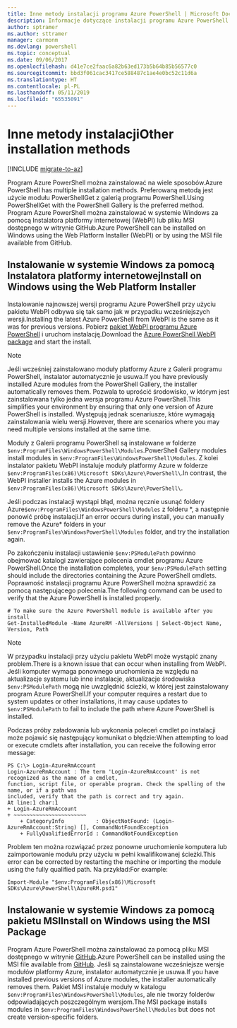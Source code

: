 ```yaml
---
title: Inne metody instalacji programu Azure PowerShell | Microsoft Docs
description: Informacje dotyczące instalacji programu Azure PowerShell za pomocą pakietu MSI lub Instalatora platformy sieci Web.
author: sptramer
ms.author: sttramer
manager: carmonm
ms.devlang: powershell
ms.topic: conceptual
ms.date: 09/06/2017
ms.openlocfilehash: d41e7ce2faac6a82b63ed173b5b64b85b56577c0
ms.sourcegitcommit: bbd3f061cac3417ce588487c1ae4e0bc52c11d6a
ms.translationtype: HT
ms.contentlocale: pl-PL
ms.lasthandoff: 05/11/2019
ms.locfileid: "65535091"
---
```

# <a name="other-installation-methods"></a><span data-ttu-id="e0c7d-103">Inne metody instalacji</span><span class="sxs-lookup"><span data-stu-id="e0c7d-103">Other installation methods</span></span>

[!INCLUDE [migrate-to-az](../includes/migrate-to-az.md)]

<span data-ttu-id="e0c7d-104">Program Azure PowerShell można zainstalować na wiele sposobów.</span><span class="sxs-lookup"><span data-stu-id="e0c7d-104">Azure PowerShell has multiple installation methods.</span></span> <span data-ttu-id="e0c7d-105">Preferowaną metodą jest użycie modułu PowerShellGet z galerią programu PowerShell.</span><span class="sxs-lookup"><span data-stu-id="e0c7d-105">Using PowerShellGet with the PowerShell Gallery is the preferred method.</span></span> <span data-ttu-id="e0c7d-106">Program Azure PowerShell można zainstalować w systemie Windows za pomocą Instalatora platformy internetowej (WebPI) lub pliku MSI dostępnego w witrynie GitHub.</span><span class="sxs-lookup"><span data-stu-id="e0c7d-106">Azure PowerShell can be installed on Windows using the Web Platform Installer (WebPI) or by using the MSI file available from GitHub.</span></span>

## <a name="install-on-windows-using-the-web-platform-installer"></a><span data-ttu-id="e0c7d-107">Instalowanie w systemie Windows za pomocą Instalatora platformy internetowej</span><span class="sxs-lookup"><span data-stu-id="e0c7d-107">Install on Windows using the Web Platform Installer</span></span>

<span data-ttu-id="e0c7d-108">Instalowanie najnowszej wersji programu Azure PowerShell przy użyciu pakietu WebPI odbywa się tak samo jak w przypadku wcześniejszych wersji.</span><span class="sxs-lookup"><span data-stu-id="e0c7d-108">Installing the latest Azure PowerShell from WebPI is the same as it was for previous versions.</span></span>
<span data-ttu-id="e0c7d-109">Pobierz [pakiet WebPI programu Azure PowerShell](http://aka.ms/webpi-azps) i uruchom instalację.</span><span class="sxs-lookup"><span data-stu-id="e0c7d-109">Download the [Azure PowerShell WebPI package](http://aka.ms/webpi-azps) and start the install.</span></span>

> [!NOTE]
> <span data-ttu-id="e0c7d-110">Jeśli wcześniej zainstalowano moduły platformy Azure z Galerii programu PowerShell, instalator automatycznie je usuwa.</span><span class="sxs-lookup"><span data-stu-id="e0c7d-110">If you have previously installed Azure modules from the PowerShell Gallery, the installer automatically removes them.</span></span> <span data-ttu-id="e0c7d-111">Pozwala to uprościć środowisko, w którym jest zainstalowana tylko jedna wersja programu Azure PowerShell.</span><span class="sxs-lookup"><span data-stu-id="e0c7d-111">This simplifies your environment by ensuring that only one version of Azure PowerShell is installed.</span></span> <span data-ttu-id="e0c7d-112">Występują jednak scenariusze, które wymagają zainstalowania wielu wersji.</span><span class="sxs-lookup"><span data-stu-id="e0c7d-112">However, there are scenarios where you may need multiple versions installed at the same time.</span></span>
>
> <span data-ttu-id="e0c7d-113">Moduły z Galerii programu PowerShell są instalowane w folderze `$env:ProgramFiles\WindowsPowerShell\Modules`.</span><span class="sxs-lookup"><span data-stu-id="e0c7d-113">PowerShell Gallery modules install modules in `$env:ProgramFiles\WindowsPowerShell\Modules`.</span></span> <span data-ttu-id="e0c7d-114">Z kolei instalator pakietu WebPI instaluje moduły platformy Azure w folderze `$env:ProgramFiles(x86)\Microsoft SDKs\Azure\PowerShell\`.</span><span class="sxs-lookup"><span data-stu-id="e0c7d-114">In contrast, the WebPI installer installs the Azure modules in `$env:ProgramFiles(x86)\Microsoft SDKs\Azure\PowerShell\`.</span></span>
>
> <span data-ttu-id="e0c7d-115">Jeśli podczas instalacji wystąpi błąd, można ręcznie usunąć foldery Azure`$env:ProgramFiles\WindowsPowerShell\Modules` z folderu \*, a następnie ponowić próbę instalacji.</span><span class="sxs-lookup"><span data-stu-id="e0c7d-115">If an error occurs during install, you can manually remove the Azure\* folders in your `$env:ProgramFiles\WindowsPowerShell\Modules` folder, and try the installation again.</span></span>

<span data-ttu-id="e0c7d-116">Po zakończeniu instalacji ustawienie `$env:PSModulePath` powinno obejmować katalogi zawierające polecenia cmdlet programu Azure PowerShell.</span><span class="sxs-lookup"><span data-stu-id="e0c7d-116">Once the installation completes, your `$env:PSModulePath` setting should include the directories containing the Azure PowerShell cmdlets.</span></span> <span data-ttu-id="e0c7d-117">Poprawność instalacji programu Azure PowerShell można sprawdzić za pomocą następującego polecenia.</span><span class="sxs-lookup"><span data-stu-id="e0c7d-117">The following command can be used to verify that the Azure PowerShell is installed properly.</span></span>

```powershell-interactive
# To make sure the Azure PowerShell module is available after you install
Get-InstalledModule -Name AzureRM -AllVersions | Select-Object Name, Version, Path
```

> [!NOTE]
> <span data-ttu-id="e0c7d-118">W przypadku instalacji przy użyciu pakietu WebPI może wystąpić znany problem.</span><span class="sxs-lookup"><span data-stu-id="e0c7d-118">There is a known issue that can occur when installing from WebPI.</span></span> <span data-ttu-id="e0c7d-119">Jeśli komputer wymaga ponownego uruchomienia ze względu na aktualizacje systemu lub inne instalacje, aktualizacje środowiska `$env:PSModulePath` mogą nie uwzględnić ścieżki, w której jest zainstalowany program Azure PowerShell.</span><span class="sxs-lookup"><span data-stu-id="e0c7d-119">If your computer requires a restart due to system updates or other installations, it may cause updates to `$env:PSModulePath` to fail to include the path where Azure PowerShell is installed.</span></span>

<span data-ttu-id="e0c7d-120">Podczas próby załadowania lub wykonania poleceń cmdlet po instalacji może pojawić się następujący komunikat o błędzie:</span><span class="sxs-lookup"><span data-stu-id="e0c7d-120">When attempting to load or execute cmdlets after installation, you can receive the following error message:</span></span>

```output
PS C:\> Login-AzureRmAccount
Login-AzureRmAccount : The term 'Login-AzureRmAccount' is not recognized as the name of a cmdlet,
function, script file, or operable program. Check the spelling of the name, or if a path was
included, verify that the path is correct and try again.
At line:1 char:1
+ Login-AzureRmAccount
+ ~~~~~~~~~~~~~~~~~~~~~~~
    + CategoryInfo          : ObjectNotFound: (Login-AzureRmAccount:String) [], CommandNotFoundException
    + FullyQualifiedErrorId : CommandNotFoundException
```

<span data-ttu-id="e0c7d-121">Problem ten można rozwiązać przez ponowne uruchomienie komputera lub zaimportowanie modułu przy użyciu w pełni kwalifikowanej ścieżki.</span><span class="sxs-lookup"><span data-stu-id="e0c7d-121">This error can be corrected by restarting the machine or importing the module using the fully qualified path.</span></span> <span data-ttu-id="e0c7d-122">Na przykład:</span><span class="sxs-lookup"><span data-stu-id="e0c7d-122">For example:</span></span>

```powershell-interactive
Import-Module "$env:ProgramFiles(x86)\Microsoft SDKs\Azure\PowerShell\AzureRM.psd1"
```

## <a name="install-on-windows-using-the-msi-package"></a><span data-ttu-id="e0c7d-123">Instalowanie w systemie Windows za pomocą pakietu MSI</span><span class="sxs-lookup"><span data-stu-id="e0c7d-123">Install on Windows using the MSI Package</span></span>

<span data-ttu-id="e0c7d-124">Program Azure PowerShell można zainstalować za pomocą pliku MSI dostępnego w witrynie [GitHub](https://github.com/Azure/azure-powershell/releases/latest).</span><span class="sxs-lookup"><span data-stu-id="e0c7d-124">Azure PowerShell can be installed using the MSI file available from [GitHub](https://github.com/Azure/azure-powershell/releases/latest).</span></span> <span data-ttu-id="e0c7d-125">Jeśli są zainstalowane wcześniejsze wersje modułów platformy Azure, instalator automatycznie je usuwa.</span><span class="sxs-lookup"><span data-stu-id="e0c7d-125">If you have installed previous versions of Azure modules, the installer automatically removes them.</span></span> <span data-ttu-id="e0c7d-126">Pakiet MSI instaluje moduły w katalogu `$env:ProgramFiles\WindowsPowerShell\Modules`, ale nie tworzy folderów odpowiadających poszczególnym wersjom.</span><span class="sxs-lookup"><span data-stu-id="e0c7d-126">The MSI package installs modules in `$env:ProgramFiles\WindowsPowerShell\Modules` but does not create version-specific folders.</span></span>

